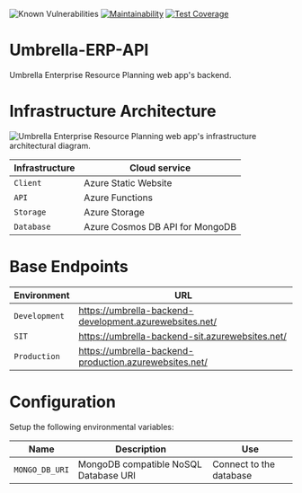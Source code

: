 ![Known Vulnerabilities](https://snyk.io/test/github/JaKTR/Umbrella-ERP-API/badge.svg)
[![Maintainability](https://api.codeclimate.com/v1/badges/1455525ce4f602db9f48/maintainability)](https://codeclimate.com/github/JaKTR/Umbrella-ERP-API/maintainability)
[![Test Coverage](https://api.codeclimate.com/v1/badges/1455525ce4f602db9f48/test_coverage)](https://codeclimate.com/github/JaKTR/Umbrella-ERP-API/test_coverage)

# Umbrella-ERP-API  
Umbrella Enterprise Resource Planning web app's backend. 

# Infrastructure Architecture
![Umbrella Enterprise Resource Planning web app's infrastructure architectural diagram.](https://umbrellaerpdevelopment.blob.core.windows.net/public/Infrastructure%20Architectural%20Diagram.svg)

|Infrastructure|Cloud service
|--|--|
|`Client`|Azure Static Website
|`API`|Azure Functions
|`Storage`|Azure Storage
|`Database`|Azure Cosmos DB API for MongoDB
  
# Base Endpoints
|Environment|URL
|--|--|
|`Development`|https://umbrella-backend-development.azurewebsites.net/
|`SIT`|https://umbrella-backend-sit.azurewebsites.net/
|`Production`|https://umbrella-backend-production.azurewebsites.net/
  
# Configuration  
Setup the following environmental variables:

|Name|Description|Use
|--|--|--|
|`MONGO_DB_URI`|MongoDB compatible NoSQL Database URI|Connect to the database
